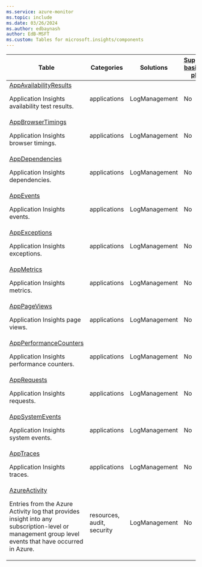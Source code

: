 ```yaml
---
ms.service: azure-monitor
ms.topic: include
ms.date: 03/26/2024
ms.author: edbaynash
author: EdB-MSFT
ms.custom: Tables for microsoft.insights/components
---
```



| Table | Categories | Solutions|[Supports basic log plan](/azure/azure-monitor/logs/basic-logs-configure?tabs=portal-1#compare-the-basic-and-analytics-log-data-plans)| Queries|
|---|---|---|---|---|
| [AppAvailabilityResults](/azure/azure-monitor/reference/tables/AppAvailabilityResults)<p>Application Insights availability test results. | applications | LogManagement | No| -|
| [AppBrowserTimings](/azure/azure-monitor/reference/tables/AppBrowserTimings)<p>Application Insights browser timings. | applications | LogManagement | No| -|
| [AppDependencies](/azure/azure-monitor/reference/tables/AppDependencies)<p>Application Insights dependencies. | applications | LogManagement | No| [Yes](/azure/azure-monitor/reference/queries/appdependencies)|
| [AppEvents](/azure/azure-monitor/reference/tables/AppEvents)<p>Application Insights events. | applications | LogManagement | No| -|
| [AppExceptions](/azure/azure-monitor/reference/tables/AppExceptions)<p>Application Insights exceptions. | applications | LogManagement | No| [Yes](/azure/azure-monitor/reference/queries/appexceptions)|
| [AppMetrics](/azure/azure-monitor/reference/tables/AppMetrics)<p>Application Insights metrics. | applications | LogManagement | No| -|
| [AppPageViews](/azure/azure-monitor/reference/tables/AppPageViews)<p>Application Insights page views. | applications | LogManagement | No| [Yes](/azure/azure-monitor/reference/queries/apppageviews)|
| [AppPerformanceCounters](/azure/azure-monitor/reference/tables/AppPerformanceCounters)<p>Application Insights performance counters. | applications | LogManagement | No| -|
| [AppRequests](/azure/azure-monitor/reference/tables/AppRequests)<p>Application Insights requests. | applications | LogManagement | No| [Yes](/azure/azure-monitor/reference/queries/apprequests)|
| [AppSystemEvents](/azure/azure-monitor/reference/tables/AppSystemEvents)<p>Application Insights system events. | applications | LogManagement | No| -|
| [AppTraces](/azure/azure-monitor/reference/tables/AppTraces)<p>Application Insights traces. | applications | LogManagement | No| -|
| [AzureActivity](/azure/azure-monitor/reference/tables/AzureActivity)<p>Entries from the Azure Activity log that provides insight into any subscription-level or management group level events that have occurred in Azure. | resources, audit, security | LogManagement | No| [Yes](/azure/azure-monitor/reference/queries/azureactivity)|

  
